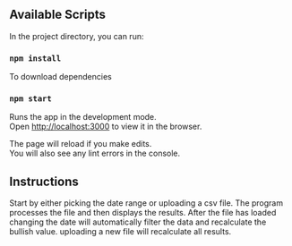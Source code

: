 ## Available Scripts

In the project directory, you can run:
### `npm install`

To download dependencies

### `npm start`

Runs the app in the development mode.\
Open [http://localhost:3000](http://localhost:3000) to view it in the browser.

The page will reload if you make edits.\
You will also see any lint errors in the console.

## Instructions

Start by either picking the date range or uploading a csv file.
The program processes the file and then displays the results.
After the file has loaded changing the date will automatically filter the data and recalculate the bullish value. uploading a new file will recalculate all results.
